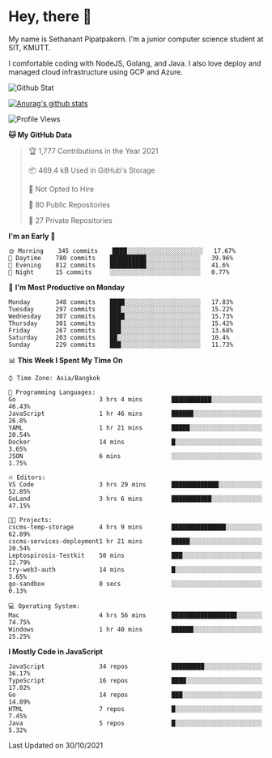 # Hey, there 🙌
My name is Sethanant Pipatpakorn. I'm a junior computer science student at SIT, KMUTT.

I comfortable coding with NodeJS, Golang, and Java. I also love deploy and managed cloud infrastructure using GCP and Azure.

![Github Stat](https://github-profile-summary-cards.vercel.app/api/cards/profile-details?username=thetkpark&theme=dracula)

[![Anurag's github stats](https://github-readme-stats.vercel.app/api?username=thetkpark&count_private=true&show_icons=true&theme=tokyonight)](https://github.com/anuraghazra/github-readme-stats)

<!--START_SECTION:waka-->
![Profile Views](http://img.shields.io/badge/Profile%20Views-6-blue)

**🐱 My GitHub Data** 

> 🏆 1,777 Contributions in the Year 2021
 > 
> 📦 469.4 kB Used in GitHub's Storage 
 > 
> 🚫 Not Opted to Hire
 > 
> 📜 80 Public Repositories 
 > 
> 🔑 27 Private Repositories  
 > 
**I'm an Early 🐤** 

```text
🌞 Morning    345 commits    ████░░░░░░░░░░░░░░░░░░░░░   17.67% 
🌆 Daytime    780 commits    ██████████░░░░░░░░░░░░░░░   39.96% 
🌃 Evening    812 commits    ██████████░░░░░░░░░░░░░░░   41.6% 
🌙 Night      15 commits     ░░░░░░░░░░░░░░░░░░░░░░░░░   0.77%

```
📅 **I'm Most Productive on Monday** 

```text
Monday       348 commits    ████░░░░░░░░░░░░░░░░░░░░░   17.83% 
Tuesday      297 commits    ███░░░░░░░░░░░░░░░░░░░░░░   15.22% 
Wednesday    307 commits    ████░░░░░░░░░░░░░░░░░░░░░   15.73% 
Thursday     301 commits    ███░░░░░░░░░░░░░░░░░░░░░░   15.42% 
Friday       267 commits    ███░░░░░░░░░░░░░░░░░░░░░░   13.68% 
Saturday     203 commits    ██░░░░░░░░░░░░░░░░░░░░░░░   10.4% 
Sunday       229 commits    ███░░░░░░░░░░░░░░░░░░░░░░   11.73%

```


📊 **This Week I Spent My Time On** 

```text
⌚︎ Time Zone: Asia/Bangkok

💬 Programming Languages: 
Go                       3 hrs 4 mins        ███████████░░░░░░░░░░░░░░   46.43% 
JavaScript               1 hr 46 mins        ██████░░░░░░░░░░░░░░░░░░░   26.8% 
YAML                     1 hr 21 mins        █████░░░░░░░░░░░░░░░░░░░░   20.54% 
Docker                   14 mins             █░░░░░░░░░░░░░░░░░░░░░░░░   3.65% 
JSON                     6 mins              ░░░░░░░░░░░░░░░░░░░░░░░░░   1.75%

🔥 Editors: 
VS Code                  3 hrs 29 mins       █████████████░░░░░░░░░░░░   52.85% 
GoLand                   3 hrs 6 mins        ███████████░░░░░░░░░░░░░░   47.15%

🐱‍💻 Projects: 
cscms-temp-storage       4 hrs 9 mins        ███████████████░░░░░░░░░░   62.89% 
cscms-services-deployment1 hr 21 mins        █████░░░░░░░░░░░░░░░░░░░░   20.54% 
Leptospirosis-Testkit    50 mins             ███░░░░░░░░░░░░░░░░░░░░░░   12.79% 
try-web3-auth            14 mins             █░░░░░░░░░░░░░░░░░░░░░░░░   3.65% 
go-sandbox               0 secs              ░░░░░░░░░░░░░░░░░░░░░░░░░   0.13%

💻 Operating System: 
Mac                      4 hrs 56 mins       ██████████████████░░░░░░░   74.75% 
Windows                  1 hr 40 mins        ██████░░░░░░░░░░░░░░░░░░░   25.25%

```

**I Mostly Code in JavaScript** 

```text
JavaScript               34 repos            █████████░░░░░░░░░░░░░░░░   36.17% 
TypeScript               16 repos            ████░░░░░░░░░░░░░░░░░░░░░   17.02% 
Go                       14 repos            ███░░░░░░░░░░░░░░░░░░░░░░   14.89% 
HTML                     7 repos             █░░░░░░░░░░░░░░░░░░░░░░░░   7.45% 
Java                     5 repos             █░░░░░░░░░░░░░░░░░░░░░░░░   5.32%

```



 Last Updated on 30/10/2021
<!--END_SECTION:waka-->
